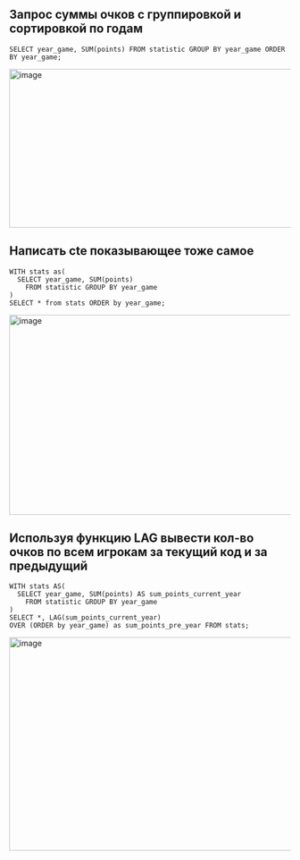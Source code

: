 ## Запрос суммы очков с группировкой и сортировкой по годам

```
SELECT year_game, SUM(points) FROM statistic GROUP BY year_game ORDER BY year_game;
```

<img width="729" height="284" alt="image" src="https://github.com/user-attachments/assets/241dc241-7c1d-4cc7-8d51-00687d2a538e" />


## Написать cte показывающее тоже самое

```
WITH stats as(
  SELECT year_game, SUM(points)
    FROM statistic GROUP BY year_game
)
SELECT * from stats ORDER by year_game;
```  

<img width="681" height="358" alt="image" src="https://github.com/user-attachments/assets/04628958-e998-43b1-a4ac-d19a10a5402e" />


## Используя функцию LAG вывести кол-во очков по всем игрокам за текущий код и за предыдущий

```
WITH stats AS(
  SELECT year_game, SUM(points) AS sum_points_current_year
    FROM statistic GROUP BY year_game
)
SELECT *, LAG(sum_points_current_year)
OVER (ORDER by year_game) as sum_points_pre_year FROM stats;
```

<img width="881" height="382" alt="image" src="https://github.com/user-attachments/assets/aeacf346-a1f9-411d-a44b-a8e1331e86a2" />


